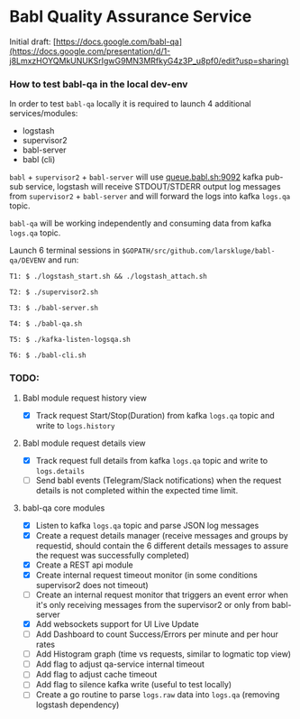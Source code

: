 # Babl Quality Assurance Service

Initial draft: [https://docs.google.com/babl-qa](https://docs.google.com/presentation/d/1-j8LmxzHOYQMkUNUKSrIgwG9MN3MRfkyG4z3P_u8pf0/edit?usp=sharing)

### How to test babl-qa in the local dev-env
In order to test `babl-qa` locally it is required to launch 4 additional services/modules:

- logstash
- supervisor2
- babl-server
- babl (cli)

`babl` + `supervisor2` + `babl-server` will use [queue.babl.sh:9092](queue.babl.sh:9092) kafka pub-sub service, logstash will receive STDOUT/STDERR output log messages from `supervisor2` + `babl-server` and will forward the logs into kafka `logs.qa` topic.

`babl-qa` will be working independently and consuming data from kafka `logs.qa` topic.

Launch 6 terminal sessions in `$GOPATH/src/github.com/larskluge/babl-qa/DEVENV` and run:


	T1: $ ./logstash_start.sh && ./logstash_attach.sh

	T2: $ ./supervisor2.sh

	T3: $ ./babl-server.sh

	T4: $ ./babl-qa.sh

	T5: $ ./kafka-listen-logsqa.sh

	T6: $ ./babl-cli.sh


### TODO:

1. Babl module request history view

	- [x] Track request Start/Stop(Duration) from kafka `logs.qa` topic and write to `logs.history`


2. Babl module request details view
	- [x] Track request full details from kafka `logs.qa` topic and write to `logs.details`
	- [ ] Send babl events (Telegram/Slack notifications) when the request details is not completed within the expected time limit.

3. babl-qa core modules

	- [x] Listen to kafka `logs.qa` topic and parse JSON log messages
	- [x] Create a request details manager (receive messages and groups by requestid, should contain the 6 different details messages to assure the request was successfully completed)
	- [X] Create a REST api module
	- [X] Create internal request timeout monitor (in some conditions supervisor2 does not 	timeout)
	- [ ] Create an internal request monitor that triggers an event error when it's only receiving messages from the supervisor2 or only from babl-server
	- [X] Add websockets support for UI Live Update
	- [ ] Add Dashboard to count Success/Errors per minute and per hour rates
	- [ ] Add Histogram graph (time vs requests, similar to logmatic top view)
	- [ ] Add flag to adjust qa-service internal timeout
	- [ ] Add flag to adjust cache timeout
	- [ ] Add flag to silence kafka write (useful to test locally)
	- [ ] Create a go routine to parse `logs.raw` data into `logs.qa` (removing logstash dependency)
